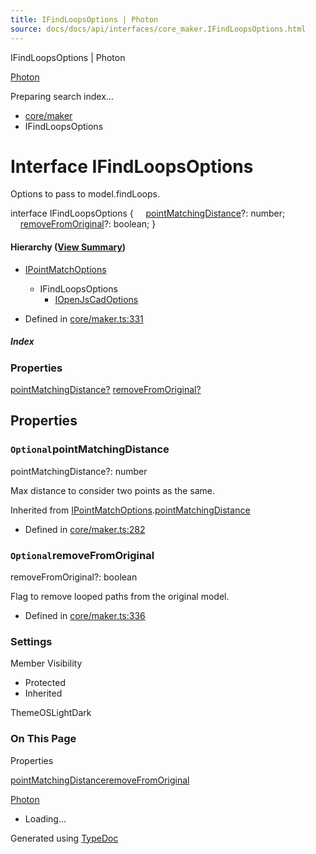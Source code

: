 ```yaml
---
title: IFindLoopsOptions | Photon
source: docs/docs/api/interfaces/core_maker.IFindLoopsOptions.html
---
```


IFindLoopsOptions | Photon

[Photon](../index.html)




Preparing search index...

* [core/maker](../modules/core_maker.html)
* IFindLoopsOptions

# Interface IFindLoopsOptions

Options to pass to model.findLoops.

interface IFindLoopsOptions {
    [pointMatchingDistance](#pointmatchingdistance)?: number;
    [removeFromOriginal](#removefromoriginal)?: boolean;
}

#### Hierarchy ([View Summary](../hierarchy.html#core/maker.IFindLoopsOptions))

* [IPointMatchOptions](core_maker.IPointMatchOptions.html)
  + IFindLoopsOptions
    - [IOpenJsCadOptions](core_openjscad-esm.IOpenJsCadOptions.html)

* Defined in [core/maker.ts:331](https://github.com/mwhite454/photon/blob/main/packages/photon/src/core/maker.ts#L331)

##### Index

### Properties

[pointMatchingDistance?](#pointmatchingdistance)
[removeFromOriginal?](#removefromoriginal)

## Properties

### `Optional`pointMatchingDistance

pointMatchingDistance?: number

Max distance to consider two points as the same.

Inherited from [IPointMatchOptions](core_maker.IPointMatchOptions.html).[pointMatchingDistance](core_maker.IPointMatchOptions.html#pointmatchingdistance)

* Defined in [core/maker.ts:282](https://github.com/mwhite454/photon/blob/main/packages/photon/src/core/maker.ts#L282)

### `Optional`removeFromOriginal

removeFromOriginal?: boolean

Flag to remove looped paths from the original model.

* Defined in [core/maker.ts:336](https://github.com/mwhite454/photon/blob/main/packages/photon/src/core/maker.ts#L336)

### Settings

Member Visibility

* Protected
* Inherited

ThemeOSLightDark

### On This Page

Properties

[pointMatchingDistance](#pointmatchingdistance)[removeFromOriginal](#removefromoriginal)

[Photon](../index.html)

* Loading...

Generated using [TypeDoc](https://typedoc.org/)
